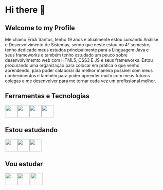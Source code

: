 # Hi there 👋

## Welcome to my Profile

Me chamo Erick Santos, tenho 19 anos e atualmente estou cursando Análise e Desenvolvimento de Sistemas, sendo que neste estou no 4° semestre, tenho dedicado meus estudos principalmente para a Linguagem Java e seus frameworks e também tenho estudado um pouco sobre desenvolvimemto web com HTML5, CSS3 E JS e seus frameworks. Estou procurando uma organização para colocar em prática o que venho aprendendo, para poder colaborar da melhor maneira possível com meus conhecimentos e também para poder aprender muito com meus futuros colegas e me desenvolver para me tornar cada vez um profissional melhor.

## Ferramentas e Tecnologias
<img src="https://cdn.jsdelivr.net/gh/devicons/devicon/icons/git/git-original.svg" width="40" height="40"/><img src="https://cdn.jsdelivr.net/gh/devicons/devicon/icons/html5/html5-original.svg" width="40" height="40" /><img src="https://cdn.jsdelivr.net/gh/devicons/devicon/icons/css3/css3-original.svg" width="40" height ="40" /><img src="https://cdn.jsdelivr.net/gh/devicons/devicon/icons/java/java-original.svg" width="40" height="40" />

## Estou estudando
<img src="https://cdn.jsdelivr.net/gh/devicons/devicon/icons/postgresql/postgresql-original.svg" width="40" height="40" /><img src="https://cdn.jsdelivr.net/gh/devicons/devicon/icons/spring/spring-original.svg" width="40" height="40"/><img src="https://cdn.jsdelivr.net/gh/devicons/devicon/icons/javascript/javascript-original.svg" width="40" height="40" />
          

## Vou estudar
<img src="https://cdn.jsdelivr.net/gh/devicons/devicon/icons/mysql/mysql-original.svg" width="40" height="40"/><img src="https://cdn.jsdelivr.net/gh/devicons/devicon/icons/react/react-original.svg" width="40" height="40" /> <img src="https://cdn.jsdelivr.net/gh/devicons/devicon/icons/mongodb/mongodb-original.svg" width="40" height="40" />
          
          
              
                  
          
          

          
          

<!--
**ErickS4ntos/ErickS4ntos** is a ✨ _special_ ✨ repository because its `README.md` (this file) appears on your GitHub profile.

Here are some ideas to get you started:

- 🔭 I’m currently working on ...
- 🌱 I’m currently learning ...
- 👯 I’m looking to collaborate on ...
- 🤔 I’m looking for help with ...
- 💬 Ask me about ...
- 📫 How to reach me: ...
- 😄 Pronouns: ...
- ⚡ Fun fact: ...
-->
